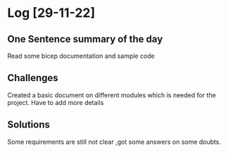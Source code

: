 # Log [29-11-22]

## One Sentence summary of the day
Read some bicep documentation and sample code

## Challenges
Created a basic document on different modules which is needed for the project. Have to add more details
## Solutions
Some requirements are still not clear ,got some answers on some doubts.